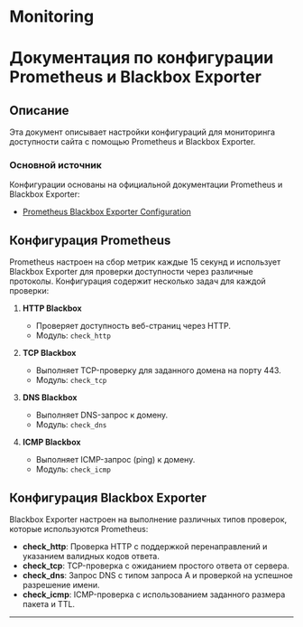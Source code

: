 # Monitoring
# Документация по конфигурации Prometheus и Blackbox Exporter

## Описание
Эта документ описывает настройки конфигураций для мониторинга доступности сайта с помощью Prometheus и Blackbox Exporter.

### Основной источник
Конфигурации основаны на официальной документации Prometheus и Blackbox Exporter:
- [Prometheus Blackbox Exporter Configuration](https://github.com/prometheus/blackbox_exporter/blob/master/CONFIGURATION.md)

## Конфигурация Prometheus

Prometheus настроен на сбор метрик каждые 15 секунд и использует Blackbox Exporter для проверки доступности через различные протоколы. Конфигурация содержит несколько задач для каждой проверки:

1. **HTTP Blackbox**
   - Проверяет доступность веб-страниц через HTTP.
   - Модуль: `check_http`

2. **TCP Blackbox**
   - Выполняет TCP-проверку для заданного домена на порту 443.
   - Модуль: `check_tcp`

3. **DNS Blackbox**
   - Выполняет DNS-запрос к домену.
   - Модуль: `check_dns`

4. **ICMP Blackbox**
   - Выполняет ICMP-запрос (ping) к домену.
   - Модуль: `check_icmp`

## Конфигурация Blackbox Exporter

Blackbox Exporter настроен на выполнение различных типов проверок, которые используются Prometheus:

- **check_http**: Проверка HTTP с поддержкой перенаправлений и указанием валидных кодов ответа.
- **check_tcp**: TCP-проверка с ожиданием простого ответа от сервера.
- **check_dns**: Запрос DNS с типом запроса A и проверкой на успешное разрешение имени.
- **check_icmp**: ICMP-проверка с использованием заданного размера пакета и TTL.

--- 

